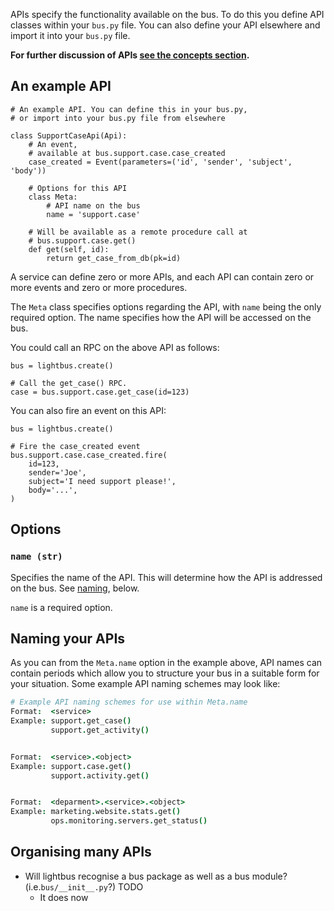 APIs specify the functionality available on the bus. To do this you
define API classes within your `bus.py` file. You can also define
your API elsewhere and import it into your `bus.py` file.

**For further discussion of APIs [see the concepts section](../explanation/apis.md).**

## An example API

```python3
# An example API. You can define this in your bus.py,
# or import into your bus.py file from elsewhere

class SupportCaseApi(Api):
    # An event,
    # available at bus.support.case.case_created
    case_created = Event(parameters=('id', 'sender', 'subject', 'body'))

    # Options for this API
    class Meta:
        # API name on the bus
        name = 'support.case'

    # Will be available as a remote procedure call at
    # bus.support.case.get()
    def get(self, id):
        return get_case_from_db(pk=id)
```

A service can define zero or more APIs, and each API can contain
zero or more events and zero or more procedures.

The `Meta` class specifies options regarding the API, with `name` being
the only required option. The name specifies how the API will be
accessed on the bus.

You could call an RPC on the above API as follows:

```python3
bus = lightbus.create()

# Call the get_case() RPC.
case = bus.support.case.get_case(id=123)
```

You can also fire an event on this API:

```python3
bus = lightbus.create()

# Fire the case_created event
bus.support.case.case_created.fire(
    id=123,
    sender='Joe',
    subject='I need support please!',
    body='...',
)
```

## Options

### `name (str)`

Specifies the name of the API. This will determine how the API is addressed
on the bus. See [naming](#naming-your-apis), below.

`name` is a required option.

## Naming your APIs

As you can from the `Meta.name` option in the example above, API names
can contain periods which allow you
to structure your bus in a suitable form for your situation.
Some example API naming schemes may look like:

```coffeescript
# Example API naming schemes for use within Meta.name
Format:  <service>
Example: support.get_case()
         support.get_activity()


Format:  <service>.<object>
Example: support.case.get()
         support.activity.get()


Format:  <deparment>.<service>.<object>
Example: marketing.website.stats.get()
         ops.monitoring.servers.get_status()
```

## Organising many APIs

* Will lightbus recognise a bus package as well as a bus module?
  (i.e.`bus/__init__.py`?) TODO
    * It does now
